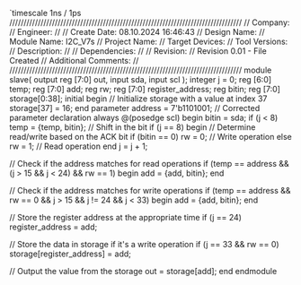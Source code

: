 `timescale 1ns / 1ps
//////////////////////////////////////////////////////////////////////////////////
// Company: 
// Engineer: 
// 
// Create Date: 08.10.2024 16:46:43
// Design Name: 
// Module Name: I2C_V7s
// Project Name: 
// Target Devices: 
// Tool Versions: 
// Description: 
// 
// Dependencies: 
// 
// Revision:
// Revision 0.01 - File Created
// Additional Comments:
// 
//////////////////////////////////////////////////////////////////////////////////
module slave(
    output reg [7:0] out,
    input sda,
    input scl
);
    integer j = 0;
    reg [6:0] temp;
    reg [7:0] add;
    reg rw;
    reg [7:0] register_address;
    reg bitin;
    reg [7:0] storage[0:38];
    initial begin
        // Initialize storage with a value at index 37
        storage[37] = 16;
    end
    parameter address = 7'b1101001;  // Corrected parameter declaration
    always @(posedge scl) begin
        bitin = sda;
        if (j < 8)
            temp = {temp, bitin}; // Shift in the bit
        if (j == 8) begin
            // Determine read/write based on the ACK bit
            if (bitin == 0)
                rw = 0;  // Write operation
            else
                rw = 1;  // Read operation
        end
        j = j + 1;

  // Check if the address matches for read operations
        if (temp == address && (j > 15 && j < 24) && rw == 1) begin
            add = {add, bitin};
        end
        
  // Check if the address matches for write operations
        if (temp == address && rw == 0 && j > 15 && j != 24 && j < 33) begin
            add = {add, bitin};
        end

  // Store the register address at the appropriate time
        if (j == 24) 
            register_address = add;

  // Store the data in storage if it's a write operation
        if (j == 33 && rw == 0) 
            storage[register_address] = add;

  // Output the value from the storage
        out = storage[add];
    end
endmodule
